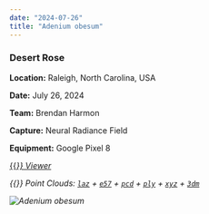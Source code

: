 ```yaml
---
date: "2024-07-26"
title: "Adenium obesum"
---
```


### Desert Rose

**Location:** Raleigh, North Carolina, USA

**Date:** July 26, 2024

**Team:** Brendan Harmon

**Capture:** Neural Radiance Field

**Equipment:** Google Pixel 8

[{{<i class="fas fa-braille">}} Viewer](https://xyz.cct.lsu.edu/data/cloud-forest/adenium-obesum-01/adenium-obesum-01.html "Adenium obesum viewer")

{{<i class="ms ms-database">}} Point Clouds:
[``laz``](https://xyz.cct.lsu.edu/data/cloud-forest/adenium-obesum-01/adenium-obesum-01.laz "Adenium obesum LAZ")
+ 
[``e57``](https://xyz.cct.lsu.edu/data/cloud-forest/adenium-obesum-01/adenium-obesum-01.e57 "Adenium obesum E57")
+ 
[``pcd``](https://xyz.cct.lsu.edu/data/cloud-forest/adenium-obesum-01/adenium-obesum-01.pcd "Adenium obesum PCD")
+ 
[``ply``](https://xyz.cct.lsu.edu/data/cloud-forest/adenium-obesum-01/adenium-obesum-01.ply "Adenium obesum PLY")
+ 
[``xyz``](https://xyz.cct.lsu.edu/data/cloud-forest/adenium-obesum-01/adenium-obesum-01.xyz "Adenium obesum XYZ")
+ 
[``3dm``](https://xyz.cct.lsu.edu/data/cloud-forest/adenium-obesum-01/adenium-obesum-01.3dm "Adenium obesum 3DM")

![Adenium obesum](../adenium-obesum-01.webp)
